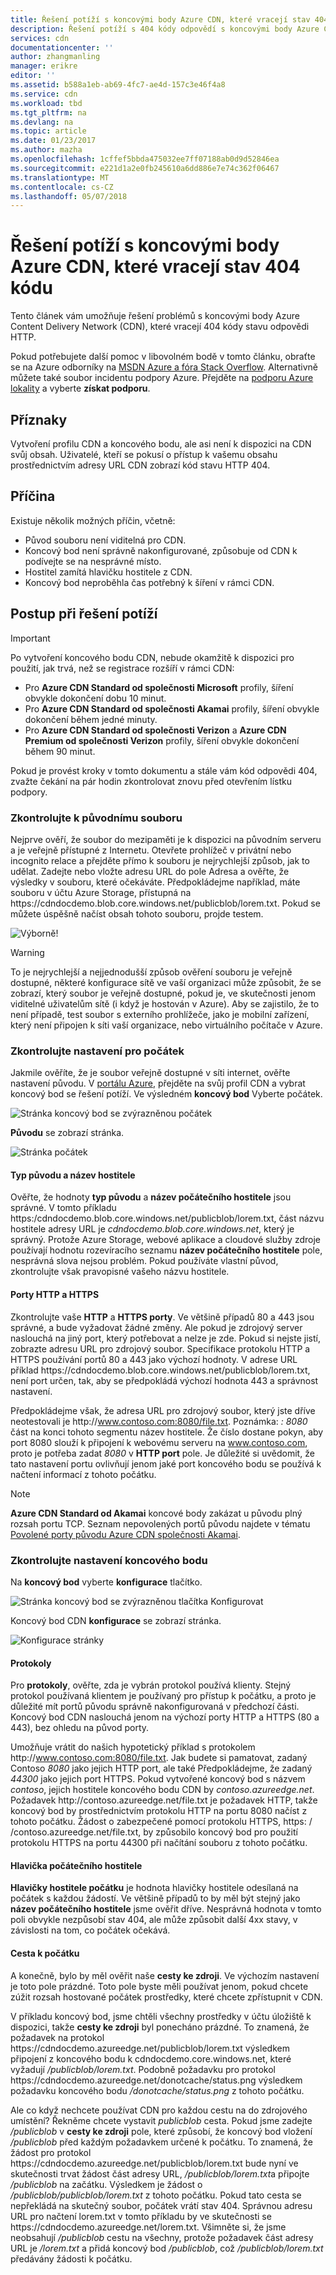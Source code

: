 ```yaml
---
title: Řešení potíží s koncovými body Azure CDN, které vracejí stav 404 kódu | Microsoft Docs
description: Řešení potíží s 404 kódy odpovědí s koncovými body Azure CDN.
services: cdn
documentationcenter: ''
author: zhangmanling
manager: erikre
editor: ''
ms.assetid: b588a1eb-ab69-4fc7-ae4d-157c3e46f4a8
ms.service: cdn
ms.workload: tbd
ms.tgt_pltfrm: na
ms.devlang: na
ms.topic: article
ms.date: 01/23/2017
ms.author: mazha
ms.openlocfilehash: 1cffef5bbda475032ee7ff07188ab0d9d52846ea
ms.sourcegitcommit: e221d1a2e0fb245610a6dd886e7e74c362f06467
ms.translationtype: MT
ms.contentlocale: cs-CZ
ms.lasthandoff: 05/07/2018
---
```

# <a name="troubleshooting-azure-cdn-endpoints-that-return-a-404-status-code"></a>Řešení potíží s koncovými body Azure CDN, které vracejí stav 404 kódu
Tento článek vám umožňuje řešení problémů s koncovými body Azure Content Delivery Network (CDN), které vracejí 404 kódy stavu odpovědi HTTP.

Pokud potřebujete další pomoc v libovolném bodě v tomto článku, obraťte se na Azure odborníky na [MSDN Azure a fóra Stack Overflow](https://azure.microsoft.com/support/forums/). Alternativně můžete také soubor incidentu podpory Azure. Přejděte na [podporu Azure lokality](https://azure.microsoft.com/support/options/) a vyberte **získat podporu**.

## <a name="symptom"></a>Příznaky
Vytvoření profilu CDN a koncového bodu, ale asi není k dispozici na CDN svůj obsah. Uživatelé, kteří se pokusí o přístup k vašemu obsahu prostřednictvím adresy URL CDN zobrazí kód stavu HTTP 404. 

## <a name="cause"></a>Příčina
Existuje několik možných příčin, včetně:

* Původ souboru není viditelná pro CDN.
* Koncový bod není správně nakonfigurované, způsobuje od CDN k podívejte se na nesprávné místo.
* Hostitel zamítá hlavičku hostitele z CDN.
* Koncový bod neproběhla čas potřebný k šíření v rámci CDN.

## <a name="troubleshooting-steps"></a>Postup při řešení potíží
> [!IMPORTANT]
> Po vytvoření koncového bodu CDN, nebude okamžitě k dispozici pro použití, jak trvá, než se registrace rozšíří v rámci CDN:
> - Pro **Azure CDN Standard od společnosti Microsoft** profily, šíření obvykle dokončení dobu 10 minut. 
> - Pro **Azure CDN Standard od společnosti Akamai** profily, šíření obvykle dokončení během jedné minuty. 
> - Pro **Azure CDN Standard od společnosti Verizon** a **Azure CDN Premium od společnosti Verizon** profily, šíření obvykle dokončení během 90 minut. 
> 
> Pokud je provést kroky v tomto dokumentu a stále vám kód odpovědi 404, zvažte čekání na pár hodin zkontrolovat znovu před otevřením lístku podpory.
> 
> 

### <a name="check-the-origin-file"></a>Zkontrolujte k původnímu souboru
Nejprve ověří, že soubor do mezipaměti je k dispozici na původním serveru a je veřejně přístupné z Internetu. Otevřete prohlížeč v privátní nebo incognito relace a přejděte přímo k souboru je nejrychlejší způsob, jak to udělat. Zadejte nebo vložte adresu URL do pole Adresa a ověřte, že výsledky v souboru, které očekáváte. Předpokládejme například, máte souboru v účtu Azure Storage, přístupná na https:\//cdndocdemo.blob.core.windows.net/publicblob/lorem.txt. Pokud se můžete úspěšně načíst obsah tohoto souboru, projde testem.

![Výborně!](./media/cdn-troubleshoot-endpoint/cdn-origin-file.png)

> [!WARNING]
> To je nejrychlejší a nejjednodušší způsob ověření souboru je veřejně dostupné, některé konfigurace sítě ve vaší organizaci může způsobit, že se zobrazí, který soubor je veřejně dostupné, pokud je, ve skutečnosti jenom viditelné uživatelům sítě (i když je hostován v Azure). Aby se zajistilo, že to není případě, test soubor s externího prohlížeče, jako je mobilní zařízení, který není připojen k síti vaší organizace, nebo virtuálního počítače v Azure.
> 
> 

### <a name="check-the-origin-settings"></a>Zkontrolujte nastavení pro počátek
Jakmile ověříte, že je soubor veřejně dostupné v síti internet, ověřte nastavení původu. V [portálu Azure](https://portal.azure.com), přejděte na svůj profil CDN a vybrat koncový bod se řešení potíží. Ve výsledném **koncový bod** Vyberte počátek.  

![Stránka koncový bod se zvýrazněnou počátek](./media/cdn-troubleshoot-endpoint/cdn-endpoint.png)

**Původu** se zobrazí stránka. 

![Stránka počátek](./media/cdn-troubleshoot-endpoint/cdn-origin-settings.png)

#### <a name="origin-type-and-hostname"></a>Typ původu a název hostitele
Ověřte, že hodnoty **typ původu** a **název počátečního hostitele** jsou správné. V tomto příkladu https:\/cdndocdemo.blob.core.windows.net/publicblob/lorem.txt, část názvu hostitele adresy URL je *cdndocdemo.blob.core.windows.net*, který je správný. Protože Azure Storage, webové aplikace a cloudové služby zdroje používají hodnotu rozevíracího seznamu **název počátečního hostitele** pole, nesprávná slova nejsou problém. Pokud používáte vlastní původ, zkontrolujte však pravopisné vašeho názvu hostitele.

#### <a name="http-and-https-ports"></a>Porty HTTP a HTTPS
Zkontrolujte vaše **HTTP** a **HTTPS porty**. Ve většině případů 80 a 443 jsou správné, a bude vyžadovat žádné změny.  Ale pokud je zdrojový server naslouchá na jiný port, který potřebovat a nelze je zde. Pokud si nejste jistí, zobrazte adresu URL pro zdrojový soubor. Specifikace protokolu HTTP a HTTPS používání portů 80 a 443 jako výchozí hodnoty. V adrese URL příklad https:\//cdndocdemo.blob.core.windows.net/publicblob/lorem.txt, není port určen, tak, aby se předpokládá výchozí hodnota 443 a správnost nastavení.  

Předpokládejme však, že adresa URL pro zdrojový soubor, který jste dříve neotestovali je http:\//www.contoso.com:8080/file.txt. Poznámka: *: 8080* část na konci tohoto segmentu název hostitele. Že číslo dostane pokyn, aby port 8080 slouží k připojení k webovému serveru na www.contoso.com, proto je potřeba zadat *8080* v **HTTP port** pole. Je důležité si uvědomit, že tato nastavení portu ovlivňují jenom jaké port koncového bodu se používá k načtení informací z tohoto počátku.

> [!NOTE]
> **Azure CDN Standard od Akamai** koncové body zakázat u původu plný rozsah portu TCP.  Seznam nepovolených portů původu najdete v tématu [Povolené porty původu Azure CDN společnosti Akamai](https://msdn.microsoft.com/library/mt757337.aspx).  
> 
> 

### <a name="check-the-endpoint-settings"></a>Zkontrolujte nastavení koncového bodu
Na **koncový bod** vyberte **konfigurace** tlačítko.

![Stránka koncový bod se zvýrazněnou tlačítka Konfigurovat](./media/cdn-troubleshoot-endpoint/cdn-endpoint-configure-button.png)

Koncový bod CDN **konfigurace** se zobrazí stránka.

![Konfigurace stránky](./media/cdn-troubleshoot-endpoint/cdn-configure.png)

#### <a name="protocols"></a>Protokoly
Pro **protokoly**, ověřte, zda je vybrán protokol používá klienty. Stejný protokol používaná klientem je používaný pro přístup k počátku, a proto je důležité mít portů původu správně nakonfigurovaná v předchozí části. Koncový bod CDN naslouchá jenom na výchozí porty HTTP a HTTPS (80 a 443), bez ohledu na původ porty.

Umožňuje vrátit do našich hypotetický příklad s protokolem http:\//www.contoso.com:8080/file.txt.  Jak budete si pamatovat, zadaný Contoso *8080* jako jejich HTTP port, ale také Předpokládejme, že zadaný *44300* jako jejich port HTTPS.  Pokud vytvořené koncový bod s názvem *contoso*, jejich hostitele koncového bodu CDN by *contoso.azureedge.net*.  Požadavek http:\//contoso.azureedge.net/file.txt je požadavek HTTP, takže koncový bod by prostřednictvím protokolu HTTP na portu 8080 načíst z tohoto počátku.  Žádost o zabezpečené pomocí protokolu HTTPS, https: \/ /contoso.azureedge.net/file.txt, by způsobilo koncový bod pro použití protokolu HTTPS na portu 44300 při načítání souboru z tohoto počátku.

#### <a name="origin-host-header"></a>Hlavička počátečního hostitele
**Hlavičky hostitele počátku** je hodnota hlavičky hostitele odesílaná na počátek s každou žádostí.  Ve většině případů to by měl být stejný jako **název počátečního hostitele** jsme ověřit dříve.  Nesprávná hodnota v tomto poli obvykle nezpůsobí stav 404, ale může způsobit další 4xx stavy, v závislosti na tom, co počátek očekává.

#### <a name="origin-path"></a>Cesta k počátku
A konečně, bylo by měl ověřit naše **cesty ke zdroji**.  Ve výchozím nastavení je toto pole prázdné.  Toto pole byste měli používat jenom, pokud chcete zúžit rozsah hostované počátek prostředky, které chcete zpřístupnit v CDN.  

V příkladu koncový bod, jsme chtěli všechny prostředky v účtu úložiště k dispozici, takže **cesty ke zdroji** byl ponecháno prázdné.  To znamená, že požadavek na protokol https:\//cdndocdemo.azureedge.net/publicblob/lorem.txt výsledkem připojení z koncového bodu k cdndocdemo.core.windows.net, které vyžadují */publicblob/lorem.txt*.  Podobně požadavku pro protokol https:\//cdndocdemo.azureedge.net/donotcache/status.png výsledkem požadavku koncového bodu */donotcache/status.png* z tohoto počátku.

Ale co když nechcete používat CDN pro každou cestu na do zdrojového umístění?  Řekněme chcete vystavit *publicblob* cesta.  Pokud jsme zadejte */publicblob* v **cesty ke zdroji** pole, které způsobí, že koncový bod vložení */publicblob* před každým požadavkem určené k počátku.  To znamená, že žádost pro protokol https:\//cdndocdemo.azureedge.net/publicblob/lorem.txt bude nyní ve skutečnosti trvat žádost část adresy URL, */publicblob/lorem.txt*a připojte */publicblob* na začátku. Výsledkem je žádost o */publicblob/publicblob/lorem.txt* z tohoto počátku.  Pokud tato cesta se nepřekládá na skutečný soubor, počátek vrátí stav 404.  Správnou adresu URL pro načtení lorem.txt v tomto příkladu by ve skutečnosti se https:\//cdndocdemo.azureedge.net/lorem.txt.  Všimněte si, že jsme neobsahují */publicblob* cestu na všechny, protože požadavek část adresy URL je */lorem.txt* a přidá koncový bod */publicblob*, což */publicblob/lorem.txt* předávány žádosti k počátku.

